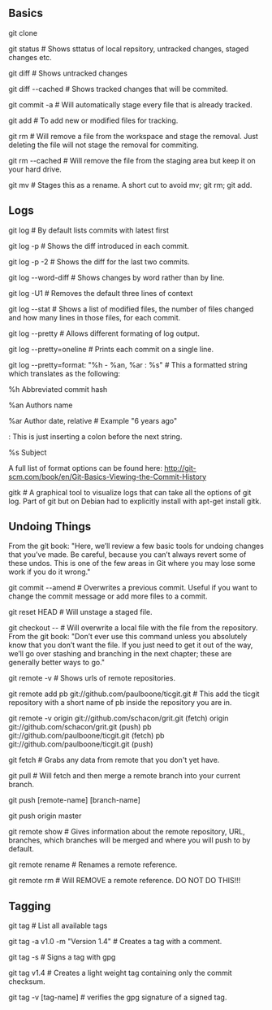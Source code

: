 ## Basics

git clone <repository url>

git status # Shows sttatus of local repsitory, untracked changes, staged changes etc.

git diff # Shows untracked changes

git diff --cached # Shows tracked changes that will be commited.

git commit -a # Will automatically stage every file that is already tracked.

git add # To add new or modified files for tracking.

git rm <filename> # Will remove a file from the workspace and stage the removal.
Just deleting the file will not stage the removal for commiting.

git rm --cached <filename> # Will remove the file from the staging area but keep it on your hard drive.

git mv <filename> <newfile> # Stages this as a rename. A short cut to avoid mv; git rm; git add.

## Logs

git log # By default lists commits with latest first

git log -p # Shows the diff introduced in each commit.

git log -p -2 # Shows the diff for the last two commits.

git log --word-diff # Shows changes by word rather than by line.

git log -U1 # Removes the default three lines of context

git log --stat # Shows a list of modified files, the number of files changed and how many lines in those files, for each commit.

git log --pretty # Allows different formating of log output.

git log --pretty=oneline # Prints each commit on a single line.

git log --pretty=format: "%h - %an, %ar : %s" # This a formatted string which translates as the following:

%h  Abbreviated commit hash

%an Authors name

%ar Author date, relative # Example "6 years ago"

:   This is just inserting a colon before the next string.

%s  Subject

A full list of format options can be found here: http://git-scm.com/book/en/Git-Basics-Viewing-the-Commit-History

gitk # A graphical tool to visualize logs that can take all the options of git log. Part of git but on Debian had to explicitly install with apt-get install gitk.

## Undoing Things

From the git book: "Here, we’ll review a few basic tools for undoing changes that you’ve made. Be careful, because you can’t always revert some of these undos. This is one of the few areas in Git where you may lose some work if you do it wrong."

git commit --amend # Overwrites a previous commit. Useful if you want to change the commit message or add more files to a commit.

git reset HEAD <filename> # Will unstage a staged file.

git checkout -- <file> # Will overwrite a local file with the file from the repository.
From the git book: "Don’t ever use this command unless you absolutely know that you don’t want the file. If you just need to get it out of the way, we’ll go over stashing and branching in the next chapter; these are generally better ways to go."

git remote -v # Shows urls of remote repositories.

git remote add pb git://github.com/paulboone/ticgit.git # This add the ticgit repository with a short name of pb inside the repository you are in.

git remote -v
origin  git://github.com/schacon/grit.git (fetch)
origin  git://github.com/schacon/grit.git (push)
pb  git://github.com/paulboone/ticgit.git (fetch)
pb  git://github.com/paulboone/ticgit.git (push)

git fetch # Grabs any data from remote that you don't yet have.

git pull # Will fetch and then merge a remote branch into your current branch.

git push [remote-name] [branch-name]

git push origin master

git remote show # Gives information about the remote repository, URL, branches, which branches will be merged and where you will push to by default.

git remote rename # Renames a remote reference.


git remote rm # Will REMOVE a remote reference. DO NOT DO THIS!!!  

## Tagging

git tag # List all available tags

git tag -a v1.0 -m "Version 1.4" # Creates a tag with a comment.

git tag -s # Signs a tag with gpg

git tag v1.4 # Creates a light weight tag containing only the commit checksum.

git tag -v [tag-name] # verifies the gpg signature of a signed tag.


